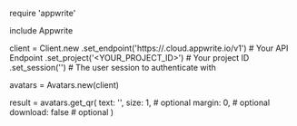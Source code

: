 require 'appwrite'

include Appwrite

client = Client.new
    .set_endpoint('https://<REGION>.cloud.appwrite.io/v1') # Your API Endpoint
    .set_project('<YOUR_PROJECT_ID>') # Your project ID
    .set_session('') # The user session to authenticate with

avatars = Avatars.new(client)

result = avatars.get_qr(
    text: '<TEXT>',
    size: 1, # optional
    margin: 0, # optional
    download: false # optional
)
